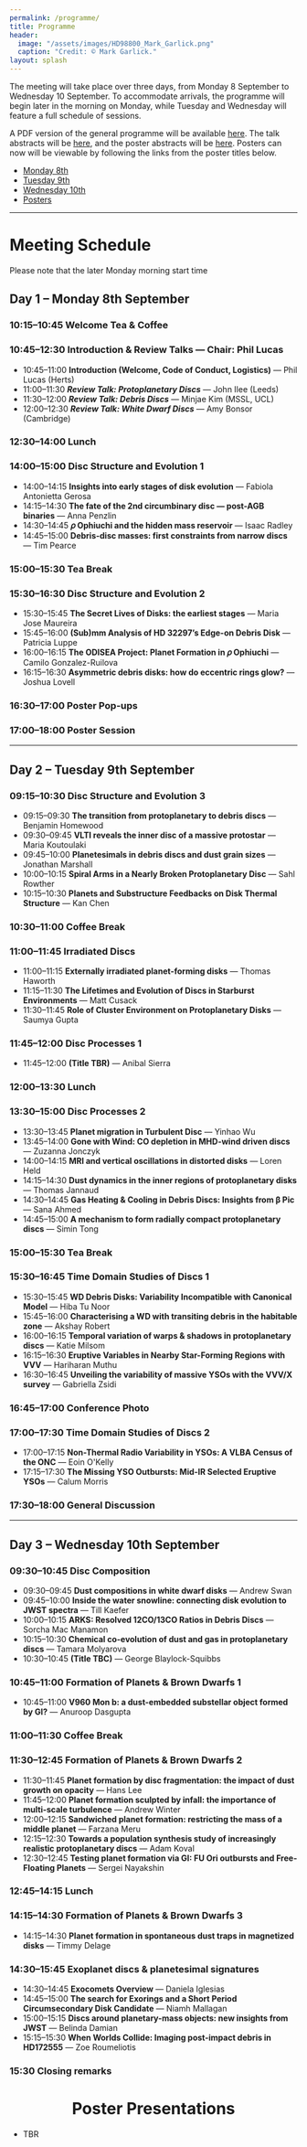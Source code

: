```yaml
---
permalink: /programme/
title: Programme
header:
  image: "/assets/images/HD98800_Mark_Garlick.png"
  caption: "Credit: © Mark Garlick."
layout: splash
---
```


The meeting will take place over three days, from Monday 8 September to Wednesday 10 September. To accommodate arrivals, the programme will begin later in the morning on Monday, while Tuesday and Wednesday will feature a full schedule of sessions.

A PDF version of the general programme will be available [here](../assets/images/Programme2025.pdf). The talk abstracts will be [here](../assets/images/Talks2025.pdf), and the poster abstracts will be [here](../assets/images/Posters2025.pdf). Posters can now will be viewable by following the links from the poster titles below.

- [Monday 8th](#day-1--monday-8th-september)
- [Tuesday 9th](#day-2--tuesday-9th-september)
- [Wednesday 10th](#day-3--wednesday-10th-september)
- [Posters](#posters)

---
# Meeting Schedule
Please note that the later Monday morning start time

## Day 1 – Monday 8th September

### 10:15–10:45 Welcome Tea & Coffee

### 10:45–12:30 **Introduction & Review Talks** — Chair: Phil Lucas
- 10:45–11:00 **Introduction (Welcome, Code of Conduct, Logistics)** — Phil Lucas (Herts)
- 11:00–11:30 ***Review Talk: Protoplanetary Discs*** — John Ilee (Leeds)
- 11:30–12:00 ***Review Talk: Debris Discs*** — Minjae Kim (MSSL, UCL)
- 12:00–12:30 ***Review Talk: White Dwarf Discs*** — Amy Bonsor (Cambridge)

### 12:30–14:00 Lunch

### 14:00–15:00 **Disc Structure and Evolution 1**
- 14:00–14:15 **Insights into early stages of disk evolution** — Fabiola Antonietta Gerosa
- 14:15–14:30 **The fate of the 2nd circumbinary disc — post-AGB binaries** — Anna Penzlin
- 14:30–14:45 **𝜌 Ophiuchi and the hidden mass reservoir** — Isaac Radley
- 14:45–15:00 **Debris-disc masses: first constraints from narrow discs** — Tim Pearce

### 15:00–15:30 Tea Break

### 15:30–16:30 **Disc Structure and Evolution 2**
- 15:30–15:45 **The Secret Lives of Disks: the earliest stages** — Maria Jose Maureira
- 15:45–16:00 **(Sub)mm Analysis of HD 32297’s Edge-on Debris Disk** — Patricia Luppe
- 16:00–16:15 **The ODISEA Project: Planet Formation in 𝜌 Ophiuchi** — Camilo Gonzalez-Ruilova
- 16:15–16:30 **Asymmetric debris disks: how do eccentric rings glow?** — Joshua Lovell

### 16:30–17:00 Poster Pop-ups

### 17:00–18:00 Poster Session

---
## Day 2 – Tuesday 9th September

### 09:15–10:30 **Disc Structure and Evolution 3**
- 09:15–09:30 **The transition from protoplanetary to debris discs** — Benjamin Homewood
- 09:30–09:45 **VLTI reveals the inner disc of a massive protostar** — Maria Koutoulaki
- 09:45–10:00 **Planetesimals in debris discs and dust grain sizes** — Jonathan Marshall
- 10:00–10:15 **Spiral Arms in a Nearly Broken Protoplanetary Disc** — Sahl Rowther
- 10:15–10:30 **Planets and Substructure Feedbacks on Disk Thermal Structure** — Kan Chen

### 10:30–11:00 Coffee Break

### 11:00–11:45 **Irradiated Discs**
- 11:00–11:15 **Externally irradiated planet-forming disks** — Thomas Haworth
- 11:15–11:30 **The Lifetimes and Evolution of Discs in Starburst Environments** — Matt Cusack
- 11:30–11:45 **Role of Cluster Environment on Protoplanetary Disks** — Saumya Gupta

### 11:45–12:00 **Disc Processes 1**
- 11:45–12:00 **(Title TBR)** — Anibal Sierra

### 12:00–13:30 Lunch

### 13:30–15:00 **Disc Processes 2**
- 13:30–13:45 **Planet migration in Turbulent Disc** — Yinhao Wu
- 13:45–14:00 **Gone with Wind: CO depletion in MHD-wind driven discs** — Zuzanna Jonczyk
- 14:00–14:15 **MRI and vertical oscillations in distorted disks** — Loren Held
- 14:15–14:30 **Dust dynamics in the inner regions of protoplanetary disks** — Thomas Jannaud
- 14:30–14:45 **Gas Heating & Cooling in Debris Discs: Insights from β Pic** — Sana Ahmed
- 14:45–15:00 **A mechanism to form radially compact protoplanetary discs** — Simin Tong

### 15:00–15:30 Tea Break

### 15:30–16:45 **Time Domain Studies of Discs 1**
- 15:30–15:45 **WD Debris Disks: Variability Incompatible with Canonical Model** — Hiba Tu Noor
- 15:45–16:00 **Characterising a WD with transiting debris in the habitable zone** — Akshay Robert
- 16:00–16:15 **Temporal variation of warps & shadows in protoplanetary discs** — Katie Milsom
- 16:15–16:30 **Eruptive Variables in Nearby Star-Forming Regions with VVV** — Hariharan Muthu
- 16:30–16:45 **Unveiling the variability of massive YSOs with the VVV/X survey** — Gabriella Zsidi

### 16:45–17:00 Conference Photo

### 17:00–17:30 **Time Domain Studies of Discs 2**
- 17:00–17:15 **Non-Thermal Radio Variability in YSOs: A VLBA Census of the ONC** — Eoin O'Kelly
- 17:15–17:30 **The Missing YSO Outbursts: Mid-IR Selected Eruptive YSOs** — Calum Morris

### 17:30–18:00 General Discussion

---
## Day 3 – Wednesday 10th September

### 09:30–10:45 **Disc Composition**
- 09:30–09:45 **Dust compositions in white dwarf disks** — Andrew Swan
- 09:45–10:00 **Inside the water snowline: connecting disk evolution to JWST spectra** — Till Kaefer
- 10:00–10:15 **ARKS: Resolved 12CO/13CO Ratios in Debris Discs** — Sorcha Mac Manamon
- 10:15–10:30 **Chemical co-evolution of dust and gas in protoplanetary discs** — Tamara Molyarova
- 10:30–10:45 **(Title TBC)** — George Blaylock-Squibbs

### 10:45–11:00 **Formation of Planets & Brown Dwarfs 1**
- 10:45–11:00 **V960 Mon b: a dust-embedded substellar object formed by GI?** — Anuroop Dasgupta

### 11:00–11:30 Coffee Break

### 11:30–12:45 **Formation of Planets & Brown Dwarfs 2**
- 11:30–11:45 **Planet formation by disc fragmentation: the impact of dust growth on opacity** — Hans Lee
- 11:45–12:00 **Planet formation sculpted by infall: the importance of multi-scale turbulence** — Andrew Winter
- 12:00–12:15 **Sandwiched planet formation: restricting the mass of a middle planet** — Farzana Meru
- 12:15–12:30 **Towards a population synthesis study of increasingly realistic protoplanetary discs** — Adam Koval
- 12:30–12:45 **Testing planet formation via GI: FU Ori outbursts and Free-Floating Planets** — Sergei Nayakshin

### 12:45–14:15 Lunch

### 14:15–14:30 **Formation of Planets & Brown Dwarfs 3**
- 14:15–14:30 **Planet formation in spontaneous dust traps in magnetized disks** — Timmy Delage

### 14:30–15:45 **Exoplanet discs & planetesimal signatures**
- 14:30–14:45 **Exocomets Overview** — Daniela Iglesias
- 14:45–15:00 **The search for Exorings and a Short Period Circumsecondary Disk Candidate** — Niamh Mallagan
- 15:00–15:15 **Discs around planetary-mass objects: new insights from JWST** — Belinda Damian
- 15:15–15:30 **When Worlds Collide: Imaging post-impact debris in HD172555** — Zoe Roumeliotis

### 15:30 Closing remarks


<h1 id="posters" style="text-align: center;">Poster Presentations</h1>


- TBR
